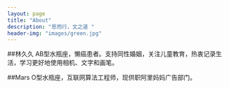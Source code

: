 ```yaml
---
layout: page
title: "About"
description: "思而行，文之道 "
header-img: "images/green.jpg"
---
```


##林久久
AB型水瓶座，懒癌患者。支持同性婚姻，关注儿童教育，热衷记录生活，学习更好地使用相机、文字和画笔。


##Mars
O型水瓶座，互联网算法工程师，现供职阿里妈妈广告部门。
